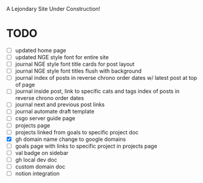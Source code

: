 A Lejondary Site Under Construction!

# **TODO**

- [ ] updated home page
- [ ] updated NGE style font for entire site
- [ ] journal NGE style font title cards for post layout
- [ ] journal NGE style font titles flush with background
- [ ] journal index of posts in reverse chrono order dates w/ latest post at top of page
- [ ] journal inside post, link to specific cats and tags index of posts in reverse chrono order dates
- [ ] journal next and previous post links
- [ ] journal automate draft template
- [ ] csgo server guide page
- [ ] projects page
- [ ] projects linked from goals to specific project doc
- [x] gh domain name change to google domains
- [ ] goals page with links to specific project in projects page
- [ ] val badge on sidebar
- [ ] gh local dev doc
- [ ] custom domain doc
- [ ] notion integration
